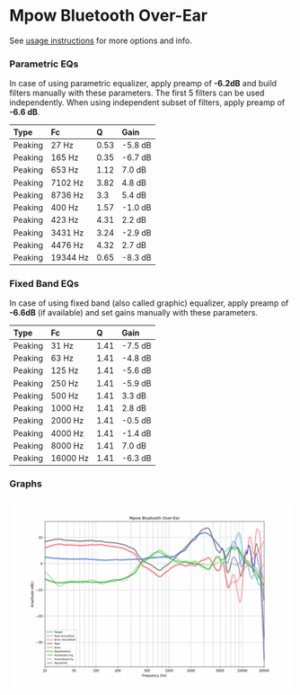 # Mpow Bluetooth Over-Ear
See [usage instructions](https://github.com/jaakkopasanen/AutoEq#usage) for more options and info.

### Parametric EQs
In case of using parametric equalizer, apply preamp of **-6.2dB** and build filters manually
with these parameters. The first 5 filters can be used independently.
When using independent subset of filters, apply preamp of **-6.6 dB**.

| Type    | Fc       |    Q | Gain    |
|:--------|:---------|:-----|:--------|
| Peaking | 27 Hz    | 0.53 | -5.8 dB |
| Peaking | 165 Hz   | 0.35 | -6.7 dB |
| Peaking | 653 Hz   | 1.12 | 7.0 dB  |
| Peaking | 7102 Hz  | 3.82 | 4.8 dB  |
| Peaking | 8736 Hz  | 3.3  | 5.4 dB  |
| Peaking | 400 Hz   | 1.57 | -1.0 dB |
| Peaking | 423 Hz   | 4.31 | 2.2 dB  |
| Peaking | 3431 Hz  | 3.24 | -2.9 dB |
| Peaking | 4476 Hz  | 4.32 | 2.7 dB  |
| Peaking | 19344 Hz | 0.65 | -8.3 dB |

### Fixed Band EQs
In case of using fixed band (also called graphic) equalizer, apply preamp of **-6.6dB**
(if available) and set gains manually with these parameters.

| Type    | Fc       |    Q | Gain    |
|:--------|:---------|:-----|:--------|
| Peaking | 31 Hz    | 1.41 | -7.5 dB |
| Peaking | 63 Hz    | 1.41 | -4.8 dB |
| Peaking | 125 Hz   | 1.41 | -5.6 dB |
| Peaking | 250 Hz   | 1.41 | -5.9 dB |
| Peaking | 500 Hz   | 1.41 | 3.3 dB  |
| Peaking | 1000 Hz  | 1.41 | 2.8 dB  |
| Peaking | 2000 Hz  | 1.41 | -0.5 dB |
| Peaking | 4000 Hz  | 1.41 | -1.4 dB |
| Peaking | 8000 Hz  | 1.41 | 7.0 dB  |
| Peaking | 16000 Hz | 1.41 | -6.3 dB |

### Graphs
![](./Mpow%20Bluetooth%20Over-Ear.png)